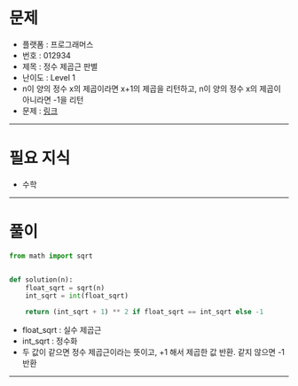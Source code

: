# 문제

- 플랫폼 : 프로그래머스
- 번호 : 012934
- 제목 : 정수 제곱근 판별
- 난이도 : Level 1
- n이 양의 정수 x의 제곱이라면 x+1의 제곱을 리턴하고, n이 양의 정수 x의 제곱이 아니라면 -1을 리턴
- 문제 : [링크](https://school.programmers.co.kr/learn/courses/30/lessons/12934)

---

# 필요 지식
- 수학

---

# 풀이
```python
from math import sqrt


def solution(n):
    float_sqrt = sqrt(n)
    int_sqrt = int(float_sqrt)

    return (int_sqrt + 1) ** 2 if float_sqrt == int_sqrt else -1
```
- float_sqrt : 실수 제곱근
- int_sqrt : 정수화
- 두 값이 같으면 정수 제곱근이라는 뜻이고, +1 해서 제곱한 값 반환. 같지 않으면 -1 반환

---
